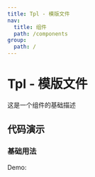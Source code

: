 ```yaml
---
title: Tpl - 模版文件
nav:
  title: 组件
  path: /components
group:
  path: /
---
```

# Tpl - 模版文件

这是一个组件的基础描述


## 代码演示

### 基础用法

Demo:

<code src="./demos/tpl.tsx"  background="#f0f2f5" />
